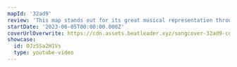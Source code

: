 ```yaml
---
mapId: '32ad9'
review: 'This map stands out for its great musical representation through the use of fitbeat, nice balance of techy patterns to keep it spicy, and excellent custom lightshow! Also has extra non-fitbeat diffs for when you get tired of crouching!'
startDate: '2023-06-05T00:00:00.000Z'
coverUrlOverwrite: https://cdn.assets.beatleader.xyz/songcover-32ad9-cover.jpg
showcase:
  id: OJz5Sa2H1Vs
  type: youtube-video
---
```

